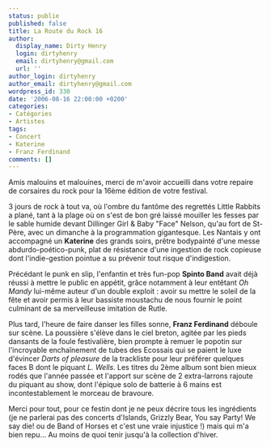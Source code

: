 ```yaml
---
status: publie
published: false
title: La Route du Rock 16
author:
  display_name: Dirty Henry
  login: dirtyhenry
  email: dirtyhenry@gmail.com
  url: ''
author_login: dirtyhenry
author_email: dirtyhenry@gmail.com
wordpress_id: 330
date: '2006-08-16 22:00:00 +0200'
categories:
- Catégories
- Artistes
tags:
- Concert
- Katerine
- Franz Ferdinand
comments: []
---
```

Amis malouins et malouines, merci de m'avoir accueilli dans votre repaire de corsaires du rock pour la 16ème édition de votre festival.

3 jours de rock à tout va, où l'ombre du fantôme des regrettés Little Rabbits a plané, tant à la plage où on s'est de bon gré laissé mouiller les fesses par le sable humide devant Dillinger Girl & Baby "Face" Nelson, qu'au fort de St-Père, avec un dimanche à la programmation gigantesque. Les Nantais y ont accompagné un __Katerine__ des grands soirs, prêtre bodypainté d'une messe abdurdo-poético-punk, plat de résistance d'une ingestion de rock copieuse dont l'indie-gestion pointue a su prévenir tout risque d'indigestion.

Précédant le punk en slip, l'enfantin et très fun-pop __Spinto Band__ avait déjà réussi à mettre le public en appétit, grâce notamment à leur entêtant *Oh Mandy* lui-même auteur d'un double exploit : avoir su mettre le soleil de la fête et avoir permis à leur bassiste moustachu de nous fournir le point culminant de sa merveilleuse imitation de Rutle.

Plus tard, l'heure de faire danser les filles sonne, __Franz Ferdinand__ déboule sur scène. La poussière s'élève dans le ciel breton, agitée par les pieds dansants de la foule festivalière, bien prompte à remuer le popotin sur l'incroyable enchaînement de tubes des Ecossais qui se paient le luxe d'évincer *Darts of pleasure* de la trackliste pour leur préférer quelques faces B dont le piquant *L. Wells*. Les titres du 2ème album sont bien mieux rodés que l'année passée et l'apport sur scène de 2 extra-larrons rajoute du piquant au show, dont l'épique solo de batterie à 6 mains est incontestablement le morceau de bravoure.

Merci pour tout, pour ce festin dont je ne peux décrire tous les ingrédients (je ne parlerai pas des concerts d'Islands, Grizzly Bear, You say Party! We say die! ou de Band of Horses et c'est une vraie injustice !) mais qui m'a bien repu... Au moins de quoi tenir jusqu'à la collection d'hiver.
